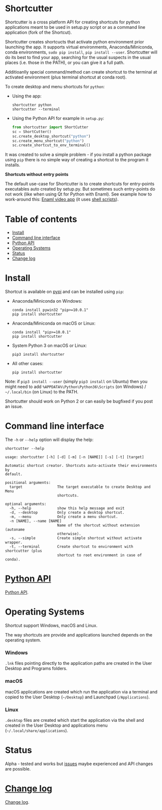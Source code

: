 Shortcutter
===========

Shortcutter is a cross platform API for creating shortcuts for python applications meant to be used in setup.py script or as a command line application (fork of the Shortcut).

Shortcutter creates shortcucts that activate python environment prior launching the app. It supports virtual environments, Anaconda/Miniconda, conda environments, `sudo pip install`, `pip install --user`. Shortcutter will do its best to find your app, searching for the usual suspects in the usual places (i.e. those in the PATH), or you can give it a full path.

Additioanlly special command/method can create shortcut to the terminal at activated environment (plus terminal shortcut at conda root).

To create desktop and menu shortcuts for `python`:

- Using the app:
  ```
  shortcutter python
  shortcutter --terminal
  ```
- Using the Python API for example in `setup.py`:
  ```py
  from shortcutter import ShortCutter
  sc = ShortCutter()
  sc.create_desktop_shortcut("python")
  sc.create_menu_shortcut("python")
  sc.create_shortcut_to_env_terminal()
  ```

It was created to solve a simple problem - if you install a python package using `pip` there is no simple way of creating a shortcut to the program it installs.

**Shortcuts without entry points**

The default use-case for Shortcutter is to create shortcuts for entry-points executables auto created by setup.py. But sometimes such entry-points do not work (like when using Qt for Python with Enaml). See example how to work-around this: [Enaml video app](https://github.com/kiwi0fruit/enaml-video-app) (it uses [shell scripts](https://github.com/kiwi0fruit/enaml-video-app/tree/master/enaml-video-app/scripts)).


Table of contents
=================

* [Install](#install)
* [Command line interface](#command-line-interface)
* [Python API](#python-api)
* [Operating Systems](#operating-systems)
* [Status](#status)
* [Change log](#change-log)


Install
=======

Shortcut is available on [pypi](https://pypi.python.org/pypi/shortcutter) and can be installed using `pip`:

- Anaconda/Miniconda on Windows:
  ```
  conda install pywin32 "pip>=10.0.1"
  pip install shortcutter
  ```
- Anaconda/Miniconda on macOS or Linux:
  ```
  conda install "pip>=10.0.1"
  pip install shortcutter
  ```
- System Python 3 on macOS or Linux:
  ```
  pip3 install shortcutter
  ```
- All other cases:
  ```
  pip install shortcutter
  ```
Note: if `pip3 install --user` (simply `pip3 install` on Ubuntu) then you might need to add `%APPDATA%\Python\Python36\Scripts` (on Windows) / `~/.local/bin` (on Linux) to the PATH.

Shortcutter should work on Python 2 or can easily be bugfixed if you post an issue.


Command line interface
======================

The `-h` or `--help` option will display the help:
```
shortcutter --help
```

```
usage: shortcutter [-h] [-d] [-m] [-n [NAME]] [-s] [-t] [target]

Automatic shortcut creator. Shortcuts auto-activate their environments by 
default.

positional arguments:
  target                The target executable to create Desktop and Menu
                        shortcuts.

optional arguments:
  -h, --help            show this help message and exit
  -d, --desktop         Only create a desktop shortcut.
  -m, --menu            Only create a menu shortcut.
  -n [NAME], --name [NAME]
                        Name of the shortcut without extension (autoname
                        otherwise).
  -s, --simple          Create simple shortcut without activate wrapper.
  -t, --terminal        Create shortcut to environment with shortcutter (plus
                        shortcut to root environment in case of conda).
```


[Python API](https://github.com/kiwi0fruit/shortcutter/blob/master/api.rst)
=========================

[Python API](https://github.com/kiwi0fruit/shortcutter/blob/master/api.rst).


Operating Systems
=================

Shortcut support Windows, macOS and Linux.

The way shortcuts are provide and applications launched depends on the operating system.

### Windows 

`.lnk` files pointing directly to the application paths are created in the User Desktop and Programs folders.

### macOS

macOS applications are created which run the application via a terminal and copied to the User Desktop (`~/Desktop`) and Launchpad (`/Applications`).

### Linux

`.desktop` files are created which start the application via the shell and created in the User Desktop and applications menu (`~/.local/share/applications`).


Status
======

Alpha - tested and works but
[issues](https://github.com/kiwi0fruit/shortcutter/issues) maybe
experienced and API changes are possible.


[Change log](https://github.com/kiwi0fruit/shortcutter/blob/master/CHANGE_LOG.md)
===========================

[Change log](https://github.com/kiwi0fruit/shortcutter/blob/master/CHANGE_LOG.md).
